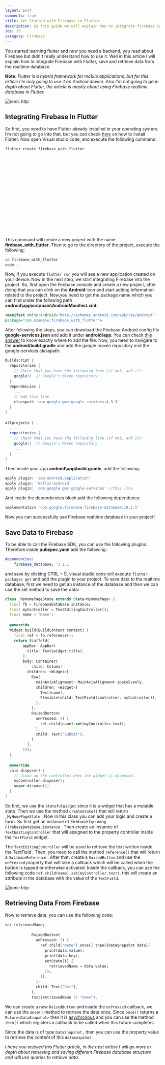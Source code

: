 ```yaml
---
layout: post
comments: true
title: Get Started with Firebase in Flutter
description: In this guide we will explain how to integrate firebase in flutter, create and save data to firebase in flutter.
ids: 13
category: Firebase
---
```


<p class="message"> 
You started learning flutter and now you need a backend, you read about Firebase but didn't really understand how to use it.
Well in this article I will explain how to integrate Firebase with Flutter, save and retrieve data from the realtime database.
</p>

**Note**: *Flutter is a hybrid framework for mobile applications, but for this article I’m only going to use it on Android device. Also I’m not going to go in depth about Flutter, the article is mostly about using Firebase realtime database in Flutter.*

<img data-sizes="auto" class="lazy-loading" data-src="/assets/images/download.png" src="/assets/images/download.png" alt="ionic http" data-srcset="/assets/images/download.png 300w,
/assets/images/download.png 600w,
/assets/images/download.png 900w">

## Integrating Firebase in Flutter

So first, you need to have Flutter already installed in your operating system. I’m not going to go into that, but you can check [here](https://flutter.dev/docs/get-started/install) on how to install Flutter. Now open Visual studio code, and execute the following command:

```bash
flutter create firebase_with_flutter
```

<style>
  .example_responsive { width: 300px; height: 250px; }
</style>
<script async src="https://pagead2.googlesyndication.com/pagead/js/adsbygoogle.js"></script>
<!-- inside posts -->
<ins class="adsbygoogle example_responsive"
     style="display:block"
     data-ad-client="ca-pub-8689548599050263"
     data-ad-slot="2590272657"
     data-ad-format="auto"
     data-full-width-responsive="true"></ins>
<script>
     (adsbygoogle = window.adsbygoogle || []).push({});
</script>


This command will create a new project with the name **firebase_with_flutter**. Then to go to the directory of the project, execute the following:

```bash
cd firebase_with_flutter
code .
```

Now, if you execute `flutter run` you will see a new application created on your device. Now in the next step, we start integrating Firebase into the project. So, first open the Firebase console and create a new project, after doing that you can click on the **Android** icon and start adding information related to the project. Now,you need to get the package name which you can find under the following path **android\app\src\main\AndroidManifest.xml**:

```xml
<manifest xmlns:android="http://schemas.android.com/apk/res/android"
package="com.example.firebase_with_flutter">
```

After following the steps, you can download the Firebase Android config file **google-services.json** and add it under **android/app**. You can check [this answer](https://stackoverflow.com/questions/51783588/where-do-i-place-googleservices-json-in-flutter-app-in-order-to-solve-google-se/51783938#51783938) to know exactly where to add the file. Now, you need to navigate to the **android/build.gradle** and add the google maven repository and the google-services classpath:

```groovy
buildscript {
  repositories {
    // Check that you have the following line (if not, add it):
    google()  // Google's Maven repository
  }
  dependencies {
    ...
    // Add this line
    classpath 'com.google.gms:google-services:4.3.3'
  }
}

allprojects {
  ...
  repositories {
    // Check that you have the following line (if not, add it):
    google()  // Google's Maven repository
    ...
  }
}
```

Then inside your app **android\app\build.gradle**, add the following:

```groovy
apply plugin: 'com.android.application'
apply plugin: 'kotlin-android'
apply plugin: 'com.google.gms.google-services' //this line
```

And inside the dependencies block add the following dependency:

```groovy
implementation 'com.google.firebase:firebase-database:19.2.1'
```
Now you can successfully use Firebase realtime database in your project!

## Save Data to Firebase

To be able to call the Firebase SDK, you can use the following plugins. Therefore inside **pubspec.yaml** add the following:

```yaml
dependencies:   
    firebase_database: ^3.1.1
```

and save by clicking CTRL + S, visual studio code will execute `flutter packages get` and add the plugin to your project. To save data to the realtime database, first we need to get an instance of the database and then we can use the set method to save the data:

```dart
class _MyHomePageState extends State<MyHomePage> {
  final fb = FirebaseDatabase.instance;
  final myController = TextEditingController();
  final name = "Name";

  @override
  Widget build(BuildContext context) {
    final ref = fb.reference();
    return Scaffold(
        appBar: AppBar(
          title: Text(widget.title),
        ),
        body: Container(
            child: Column(
          children: <Widget>[
            Row(
              mainAxisAlignment: MainAxisAlignment.spaceEvenly,
              children: <Widget>[
                Text(name),
                Flexible(child: TextField(controller: myController)),
              ],
            ),
            RaisedButton(
              onPressed: () {
                ref.child(name).set(myController.text);
              },
              child: Text("Submit"),
            )
          ],
        )));
  }

  @override
  void dispose() {
    // Clean up the controller when the widget is disposed.
    myController.dispose();
    super.dispose();
  }
}
```

So first, we use the `StatefulWidget` since it is a widget that has a mutable state. Then we use the method `createState()` that will return `_MyHomePageState` . Now in this class you can add your logic and create a form. So first get an instance of Firebase by using `FirebaseDatabase.instance` . Then create an instance of `TextEditingController` that will assigned to the property controller inside the `TextField` widget. 

The `TextEditingController` will be used to retrieve the text written inside the TextField . Then, you need to call the method `reference()` that will return a `DatabaseReference` . After that, create a `RaisedButton` and use the `onPressed` property that will take a callback which will be called when the button is tapped or otherwise activated. Inside the callback, you can use the following code `ref.child(name).set(myController.text)`, this will create an attribute in the database with the value of the `TextField`.

<img data-sizes="auto" class="lazy-loading" data-src="/assets/images/name.PNG" src="/assets/images/name.PNG" alt="ionic http" data-srcset="/assets/images/name.PNG 300w,
/assets/images/name.PNG 600w,
/assets/images/name.PNG 900w">

## Retrieving Data From Firebase

Now to retrieve data, you can use the following code:

```dart
var retrievedName;          

            RaisedButton(
              onPressed: () {
                ref.child("Name").once().then((DataSnapshot data){
                  print(data.value);
                  print(data.key);
                  setState(() {
                    retrievedName = data.value;
                  });
                });
              },
              child: Text("Get"),
            ),
            Text(retrievedName ?? "name"),
```

We can create a new `RaisedButton` and inside the `onPressed` callback, we can use the `once()` method to retrieve the data once. Since `once()` returns a `Future<DataSnapshot>` then it is [asychronous](https://dart.dev/codelabs/async-await) and you can use the method `then()` which registers a callback to be called when this future completes. 

Since the data is of type `DataSnapshot` , then you can use the property value to retrieve the content of this `datasnapshot`.


*I hope you enjoyed this Flutter article, in the next article I will go more in depth about retrieving and saving different Firebase database structure and will use queries to retrieve data.*